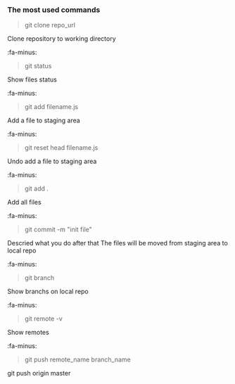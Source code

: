 ### The most used commands

> git clone repo_url

 Clone repository  to working directory

:fa-minus:

>git status

Show files status

:fa-minus:

>git add filename.js

Add a file to staging area

:fa-minus:

>git reset head filename.js

Undo add a file to staging area

:fa-minus:

>git add .

Add all files

:fa-minus:

>git commit -m "init file"

Descried what you do after that The files will be moved from staging area to local repo

:fa-minus:

>git branch

Show branchs on local repo

:fa-minus:

>git remote -v

Show remotes

:fa-minus:

>git push remote_name branch_name

git push origin master
